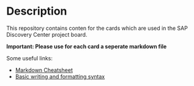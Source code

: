 # Description

This repository contains conten for the cards which are used in the SAP Discovery Center project board.

**Important: Please use for each card a seperate markdown file**

Some useful links:

- [Markdown Cheatsheet](https://github.com/adam-p/markdown-here/wiki/Markdown-Cheatsheet)
- [Basic writing and formatting syntax](https://docs.github.com/en/get-started/writing-on-github/getting-started-with-writing-and-formatting-on-github/basic-writing-and-formatting-syntax)
